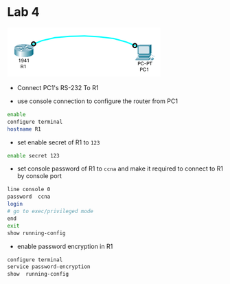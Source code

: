 # Lab 4

![](./imgs/labs/lab-4.png)

- Connect PC1's RS-232 To R1

- use console connection to configure the router from PC1

```Bash
enable
configure terminal
hostname R1
```

- set enable secret of R1 to `123`

```Bash
enable secret 123
```

- set console password of R1 to `ccna` and make it required to connect to R1 by console port

```Bash
line console 0
password  ccna
login
# go to exec/privileged mode
end
exit
show running-config
```

- enable password encryption in R1

```Bash
configure terminal
service password-encryption
show  running-config
```
